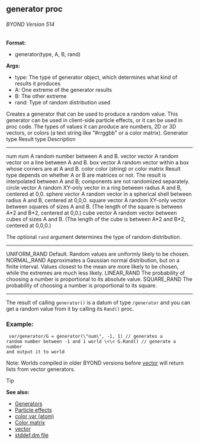 ## generator proc 
###### BYOND Version 514

<!-- -->
**Format:**
+   generator(type, A, B, rand)
<!-- -->
**Args:**
+   type: The type of generator object, which determines what kind of
    results it produces
+   A: One extreme of the generator results
+   B: The other extreme
+   rand: Type of random distribution used


Creates a generator that can be used to produce a random value.
This generator can be used in client-side particle effects, or it can be
used in proc code. The types of values it can produce are numbers, 2D or
3D vectors, or colors (a text string like \"#rrggbb\" or a color
matrix).
  Generator type   Result type                      Description
  ---------------- -------------------------------- --------------------------------------------------------------------------------------------------------------------------------------------------
  num              num                              A random number between A and B.
  vector           vector                           A random vector on a line between A and B.
  box              vector                           A random vector within a box whose corners are at A and B.
  color            color (string) or color matrix   Result type depends on whether A or B are matrices or not. The result is interpolated between A and B; components are not randomized separately.
  circle           vector                           A random XY-only vector in a ring between radius A and B, centered at 0,0.
  sphere           vector                           A random vector in a spherical shell between radius A and B, centered at 0,0,0.
  square           vector                           A random XY-only vector between squares of sizes A and B. (The length of the square is between A\*2 and B\*2, centered at 0,0.)
  cube             vector                           A random vector between cubes of sizes A and B. (The length of the cube is between A\*2 and B\*2, centered at 0,0,0.)


The optional `rand` argument determines the type of random
distribution.
  -------------- --------------------------------------------------------------------------------------------------------------------------------------------------------------------------
  UNIFORM_RAND   Default. Random values are uniformly likely to be chosen.
  NORMAL_RAND    Approximates a Gaussian normal distribution, but on a finite interval. Values closest to the mean are more likely to be chosen, while the extremes are much less likely.
  LINEAR_RAND    The probability of choosing a number is proportional to its absolute value.
  SQUARE_RAND    The probability of choosing a number is proportional to its square.
  -------------- --------------------------------------------------------------------------------------------------------------------------------------------------------------------------


The result of calling `generator()` is a datum of type
`/generator` and you can get a random value from it by calling its
`Rand()` proc.
### Example:

``` dm
 var/generator/G = generator(\"num\", -1, 1) // generates a
random number between -1 and 1 world \<\< G.Rand() // generate a number
and output it to world 
```

Note: Worlds compiled in older BYOND versions before [vector](/ref/vector.md) will return lists from vector generators.

> [!TIP] 
> **See also:**
> +   [Generators](/ref/%7Bnotes%7D/generators.md) 
> +   [Particle effects](/ref/%7Bnotes%7D/particles.md) 
> +   [color var (atom)](/ref/atom/var/color.md) 
> +   [Color matrix](/ref/%7Bnotes%7D/color-matrix.md) 
> +   [vector](/ref/vector.md) 
> +   [stddef.dm file](/ref/%7B%7Bappendix%7D%7D/stddef%2edm.md) 
